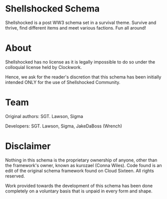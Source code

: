 # Shellshocked Schema
Shellshocked is a post WW3 schema set in a survival theme. Survive and thrive, find different items and meet various factions. Fun all around!

# About
Shellshocked has no license as it is legally impossible to do so under the colloquial license held by Clockwork.

Hence, we ask for the reader's discretion that this schema has been initially intended ONLY for the use of Shellshocked Community.

# Team
Original authors: SGT. Lawson, Sigma

Developers: SGT. Lawson, Sigma, JakeDaBoss (Wrench)

# Disclaimer

Nothing in this schema is the proprietary ownership of anyone, other than the framework's owner, known as kurozael (Conna Wiles). Code found is an edit of the original schema framework found on Cloud Sixteen. All rights reserved.

Work provided towards the development of this schema has been done completely on a voluntary basis that is unpaid in every form and shape.
